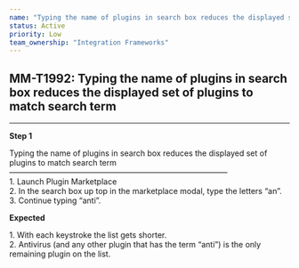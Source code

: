 ```yaml
---
name: "Typing the name of plugins in search box reduces the displayed set of plugins to match search term"
status: Active
priority: Low
team_ownership: "Integration Frameworks"
---
```


## MM-T1992: Typing the name of plugins in search box reduces the displayed set of plugins to match search term

---

**Step 1**

Typing the name of plugins in search box reduces the displayed set of plugins to match search term\
————————————————————————————\
1\. Launch Plugin Marketplace\
2\. In the search box up top in the marketplace modal, type the letters “an”.\
3\. Continue typing “anti”.

**Expected**

1\. With each keystroke the list gets shorter.\
2\. Antivirus (and any other plugin that has the term “anti”) is the only remaining plugin on the list.
